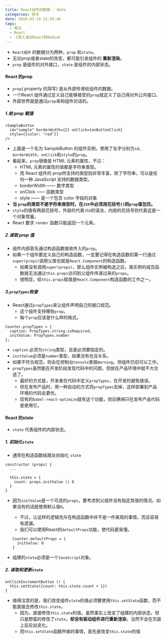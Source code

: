 ```yaml
---
title: React组件的数据 - Note
categories: 技术
date: 2018-03-19 13:39:40
tags:
  - 笔记
  - React
  - 《深入浅出React和Redux》
---
```


- `React组件` 的数据分为两种，`prop` 和`state`。
- 无论prop或者state的改变，都可能引发组件的 **重新渲染**。
- `prop` 是组件的对外接口，`state` 是组件的内部状态。

#### React 的prop
- `prop`( property 的简写) 是从外部传递给组件的数据。
- 一个React 组件通过定义自己能够接受的`prop`就定义了自己得对外公共接口。
- 外部世界就是通过`prop`来和组件对话的。

##### 1.给 prop 赋值

```
<SampleButton
  id="sample" borderWidth={2} onClick={onButtonClick}
  style={{color: "red"}}
/>
```

<!--more-->

- 上面是一个名为 SampleButton 的组件实例，使用了名字分别为`id`、`borderWidth`、`onClick`和`style`的`prop`。
- 看起来，`prop`很像是 HTML 元素的属性，不过：
  - HTML 元素的属性的值都是字符串类型。
  - 而 React 组件的 prop所支持的类型则非常丰富，除了字符串，可以是任何一种 JavaScript 支持的数据类型。
  - borderWidth —— 数字类型
  - onClick —— 函数类型
  - style —— 是一个包含 color 字段的对象
- **当 `prop`的类型不是字符串类型时，在`JSX`中必须用花括号`{}`把`prop`值包住。**
- `style`的值有两层花括号，外层的代表`JSX`的语法，内层的花括号则代表这是一个对象常量。
- React 要求 `render` 函数只能返回一个元素。

##### 2.读取 prop 值
- 组件内部首先通过构造函数接收传入的`prop`。
- 如果一个组件要定义自己的构造函数，一定要记得在构造函数的第一行通过`super(props)`调用父类也就是`React.Component`的构造函数。
  - 如果没有调用`super(props)`，那么组件实例被构造之后，类实例的成员函数就无法通过`this.props`访问到父组件传递过来的`props`。
  - 很明显，给`this.props`赋值是`React.Component`构造函数的工作之一。

##### 3.`propTypes`检查
- React通过`propTypes`来让组件声明自己的接口规范。
  - 这个组件支持哪些`prop`。
  - 每个`prop`应该是什么样的格式。

```
Counter.propTypes = {
  caption: PropTypes.string.isRequired,
  initValue: PropTypes.number
};
```

- `caption` 必须为`string`类型，且是必须要指定的。
- `initValue`必须是`number`类型，如果没有也没关系。
- 如果不符合规范，则会在控制台`Console`里报`Warning`，但组件仍旧可以工作。
- `propTypes`虽然能在开发阶段发现代码中的问题，但放在产品环境中就不大合适了。
  - 最好的方式是，开发者在代码中定义`propTypes`，在开发时避免错误。
  - 但在发布产品时，用一种自动的方式将`propTypes`去掉，这样部署到产品环境的代码会更优。
  - 现有的`babel-react-optimize`就有这个功能，但应确保只在发布产品代码是使用它。


#### React 的state
- `state` 代表组件的内部状态。

##### 1. 初始化`state`
- 通常在构造函数结尾处初始化 `state`

```
constructor (props) {
  ...
  
  this.state = {
    count: props.initValue || 0
  }
}
```

- 因为`initValue`是一个可选的`props`，要考虑到父组件没有指定其值的情况。如果没有的话就使用默认值`0`。
  - 不过，让这样的逻辑充斥在构造函数中并不是一件美观的事情，而且容易有遗漏。
  - 我们可以使用React的`defaultProps`功能，使代码更易懂。

  ```
  Counter.defaultProps = {
    initValue: 0
  }
  ```

- 组建的`state`必须是一个`JavaScript`对象。


##### 2. 读取和更新`state`

```
onClickIncrementButton () {
  this.setState({count: this.state.count + 1})
}
```

- 值得注意的是，我们改变组件`state`的值必须要使用`this.setState`函数，而不能直接去修改`this.state`。
  - 因为，直接修改`this.state`的值，虽然事实上改变了组建的内部状态，但只是野蛮的修改了`state`，**却没有驱动组件进行重新渲染**，当然不会在页面上反应出变化。
  - 而`this.setState`函数所做的事情，首先是改变`this.state`的值
